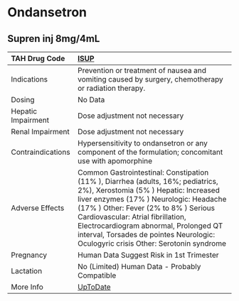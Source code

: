 # Ondansetron

## Supren inj 8mg/4mL

| TAH Drug Code      | [ISUP](https://www.tahsda.org.tw/drugs/hissearch.php?drug_code=ISUP)                                                                                                                                                                                                                                                                                                            |
|:-------------------|:--------------------------------------------------------------------------------------------------------------------------------------------------------------------------------------------------------------------------------------------------------------------------------------------------------------------------------------------------------------------------------|
| Indications        | Prevention or treatment of nausea and vomiting caused by surgery, chemotherapy or radiation therapy.                                                                                                                                                                                                                                                                            |
| Dosing             | No Data                                                                                                                                                                                                                                                                                                                                                                         |
| Hepatic Impairment | Dose adjustment not necessary                                                                                                                                                                                                                                                                                                                                                   |
| Renal Impairment   | Dose adjustment not necessary                                                                                                                                                                                                                                                                                                                                                   |
| Contraindications  | Hypersensitivity to ondansetron or any component of the formulation; concomitant use with apomorphine                                                                                                                                                                                                                                                                           |
| Adverse Effects    | Common Gastrointestinal: Constipation (11% ), Diarrhea (adults, 16%; pediatrics, 2%), Xerostomia (5% ) Hepatic: Increased liver enzymes (17% ) Neurologic: Headache (17% ) Other: Fever (2% to 8% ) Serious Cardiovascular: Atrial fibrillation, Electrocardiogram abnormal, Prolonged QT interval, Torsades de pointes Neurologic: Oculogyric crisis Other: Serotonin syndrome |
| Pregnancy          | Human Data Suggest Risk in 1st Trimester                                                                                                                                                                                                                                                                                                                                        |
| Lactation          | No (Limited) Human Data - Probably Compatible                                                                                                                                                                                                                                                                                                                                   |
| More Info          | [UpToDate](https://www.uptodate.com/contents/ondansetron-drug-information)                                                                                                                                                                                                                                                                                                      |

